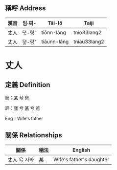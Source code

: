 

## 稱呼 Address

漢音 | 임·찌- | Tâi-lô | Taiji
--- | --- | --- | --- 
丈人 | 뎌ᇫ-랑ˆ | tiōnn-lâng | tnio33lang2 
丈人 | ᄃᆤᇫ-랑ˆ | tiāunn-lâng | tniau33lang2 
# 丈人
## 定義 Definition
簡：[某](member18.md) 兮 爸

詳：[我](member1.md) 兮 [某](member18.md) 兮 爸

Eng：Wife's father

## 關係 Relationships

關係 | 稱法 | English
--- | --- | --- 
丈人 兮 자와 | [某](member18.md) | Wife's father's daughter
